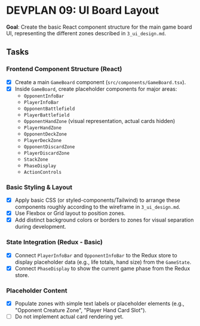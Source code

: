 # DEVPLAN 09: UI Board Layout

**Goal**: Create the basic React component structure for the main game board UI, representing the different zones described in `3_ui_design.md`.

## Tasks

### Frontend Component Structure (React)
- [x] Create a main `GameBoard` component (`src/components/GameBoard.tsx`).
- [x] Inside `GameBoard`, create placeholder components for major areas:
    - `OpponentInfoBar`
    - `PlayerInfoBar`
    - `OpponentBattlefield`
    - `PlayerBattlefield`
    - `OpponentHandZone` (visual representation, actual cards hidden)
    - `PlayerHandZone`
    - `OpponentDeckZone`
    - `PlayerDeckZone`
    - `OpponentDiscardZone`
    - `PlayerDiscardZone`
    - `StackZone`
    - `PhaseDisplay`
    - `ActionControls`

### Basic Styling & Layout
- [x] Apply basic CSS (or styled-components/Tailwind) to arrange these components roughly according to the wireframe in `3_ui_design.md`.
- [x] Use Flexbox or Grid layout to position zones.
- [x] Add distinct background colors or borders to zones for visual separation during development.

### State Integration (Redux - Basic)
- [x] Connect `PlayerInfoBar` and `OpponentInfoBar` to the Redux store to display placeholder data (e.g., life totals, hand size) from the `GameState`.
- [x] Connect `PhaseDisplay` to show the current game phase from the Redux store.

### Placeholder Content
- [x] Populate zones with simple text labels or placeholder elements (e.g., "Opponent Creature Zone", "Player Hand Card Slot").
- [ ] Do not implement actual card rendering yet.
